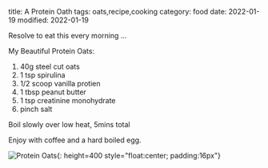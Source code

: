 title: A Protein Oath
tags: oats,recipe,cooking
category: food
date: 2022-01-19
modified: 2022-01-19

Resolve to eat this every morning ...

My Beautiful Protein Oats:

1. 40g steel cut oats
2. 1 tsp spirulina
3. 1/2 scoop vanilla protien
4. 1 tbsp peanut butter
5. 1 tsp creatinine monohydrate
6. pinch salt

Boil slowly over low heat, 5mins total

Enjoy with coffee and a hard boiled egg.

<!-- PELICAN_END_SUMMARY -->

![Protein Oats]({static}/images/2022/IMG_2199.webp){: height=400 style="float:center; padding:16px"}
